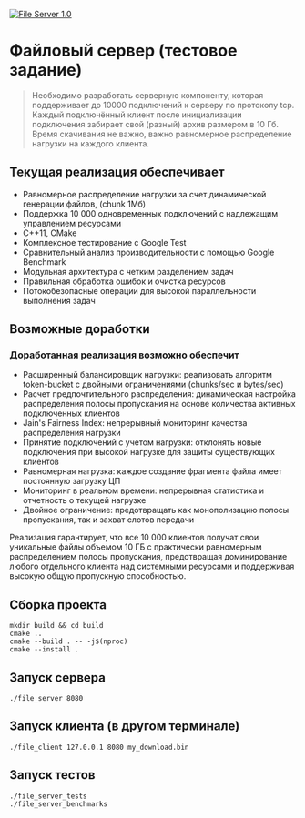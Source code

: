 [![File Server 1.0](https://github.com/overlapped/file-server/actions/workflows/cmake-single-platform.yml/badge.svg?branch=main)](https://github.com/overlapped/file-server/actions/workflows/cmake-single-platform.yml)

# Файловый сервер (тестовое задание)

> Необходимо разработать серверную компоненту, которая поддерживает до 10000 подключений к серверу по протоколу tcp.
> Каждый подключённый клиент после инициализации подключения забирает свой (разный) архив размером в 10 Гб.
> Время скачивания не важно, важно равномерное распределение нагрузки на каждого клиента.

## Текущая реализация обеспечивает

- Равномерное распределение нагрузки за счет динамической генерации файлов, (chunk 1Мб)
- Поддержка 10 000 одновременных подключений с надлежащим управлением ресурсами
- C++11, CMake
- Комплексное тестирование с Google Test
- Сравнительный анализ производительности с помощью Google Benchmark
- Модульная архитектура с четким разделением задач
- Правильная обработка ошибок и очистка ресурсов
- Потокобезопасные операции для высокой параллельности выполнения задач

## Возможные доработки

### Доработанная реализация возможно обеспечит

- Расширенный балансировщик нагрузки: реализовать алгоритм token-bucket с двойными ограничениями (chunks/sec и bytes/sec)
- Расчет предпочтительного распределения: динамическая настройка распределения полосы пропускания на основе количества активных подключенных клиентов
- Jain's Fairness Index: непрерывный мониторинг качества распределения нагрузки
- Принятие подключений с учетом нагрузки: отклонять новые подключения при высокой нагрузке для защиты существующих клиентов
- Равномерная нагрузка: каждое создание фрагмента файла имеет постоянную загрузку ЦП
- Мониторинг в реальном времени: непрерывная статистика и отчетность о текущей нагрузке
- Двойное ограничение: предотвращать как монополизацию полосы пропускания, так и захват слотов передачи

Реализация гарантирует, что все 10 000 клиентов получат свои уникальные файлы объемом 10 ГБ с практически равномерным
распределением полосы пропускания, предотвращая доминирование любого отдельного клиента над системными ресурсами и
поддерживая высокую общую пропускную способностью.

## Сборка проекта

```shell
mkdir build && cd build
cmake ..
cmake --build . -- -j$(nproc)
cmake --install .
```

## Запуск сервера

```shell
./file_server 8080
```

## Запуск клиента (в другом терминале)

```shell
./file_client 127.0.0.1 8080 my_download.bin
```

## Запуск тестов

```shell
./file_server_tests
./file_server_benchmarks
```
